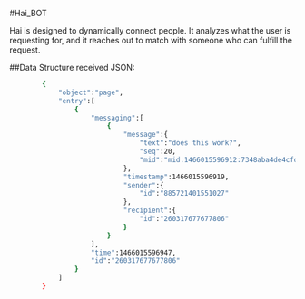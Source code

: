 #Hai_BOT

Hai is designed to dynamically connect people. It analyzes what the user is requesting for, and it reaches out to match with someone who can fulfill the request.

##Data Structure
received JSON:

```bash 
        {
            "object":"page",
            "entry":[
                {
                    "messaging":[
                        {
                            "message":{
                                "text":"does this work?",
                                "seq":20,
                                "mid":"mid.1466015596912:7348aba4de4cfddf91"
                            },
                            "timestamp":1466015596919,
                            "sender":{
                                "id":"885721401551027"
                            },
                            "recipient":{
                                "id":"260317677677806"
                            }
                        }
                    ],
                    "time":1466015596947,
                    "id":"260317677677806"
                }
            ]
        }
```